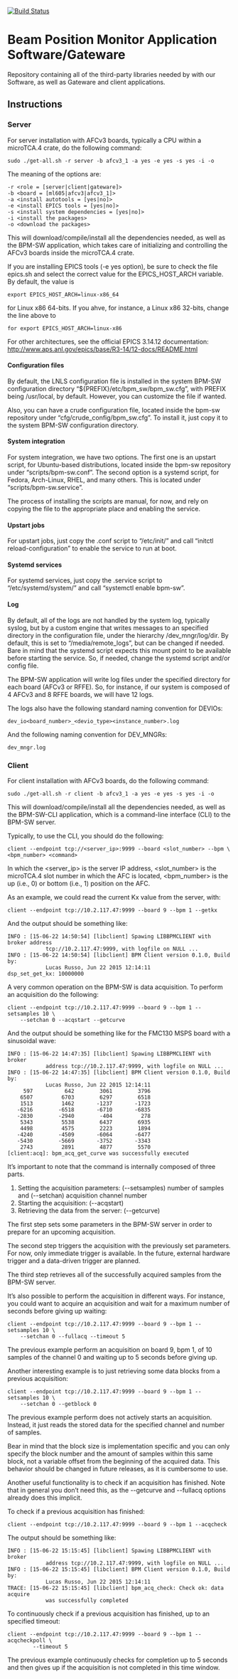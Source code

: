 [![Build
Status](https://travis-ci.org/lnls-dig/bpm-app.svg)](https://travis-ci.org/lnls-dig/bpm-app)

# Beam Position Monitor Application Software/Gateware

Repository containing all of the third-party libraries needed by with our
Software, as well as Gateware and client applications.

## Instructions

### Server

For server installation with AFCv3 boards, typically a CPU within a microTCA.4
crate, do the following command:

    sudo ./get-all.sh -r server -b afcv3_1 -a yes -e yes -s yes -i -o

The meaning of the options are:

    -r <role = [server|client|gateware]>
    -b <board = [ml605|afcv3|afcv3_1]>
    -a <install autotools = [yes|no]>
    -e <install EPICS tools = [yes|no]>
    -s <install system dependencies = [yes|no]>
    -i <install the packages>
    -o <download the packages>

This will download/compile/install all the dependencies needed, as well as the
BPM-SW application, which takes care of initializing and controlling the AFCv3
boards inside the microTCA.4 crate.

If you are installing EPICS tools (-e yes option), be sure to check the
file epics.sh and select the correct value for the EPICS_HOST_ARCH variable.
By default, the value is

```
export EPICS_HOST_ARCH=linux-x86_64
```

for Linux x86 64-bits. If you ahve, for instance, a Linux x86 32-bits,
change the line above to

```
for export EPICS_HOST_ARCH=linux-x86
```

For other architectures, see the official EPICS 3.14.12 documentation:
http://www.aps.anl.gov/epics/base/R3-14/12-docs/README.html

#### Configuration files

By default, the LNLS configuration file is installed in the system BPM-SW
configuration directory “${PREFIX}/etc/bpm_sw/bpm_sw.cfg”, with PREFIX being
/usr/local, by default. However, you can customize the file if wanted.

Also, you can have a crude configuration file, located inside the bpm-sw
repository under “cfg/crude_config/bpm_sw.cfg”. To install it, just copy it to
the system BPM-SW configuration directory.

#### System integration

For system integration, we have two options. The first one is an upstart
script, for Ubuntu-based distributions, located inside the bpm-sw repository
under “scripts/bpm-sw.conf”. The second option is a systemd script, for Fedora,
Arch-Linux, RHEL, and many others. This is located under
“scripts/bpm-sw.service”.

The process of installing the scripts are manual, for now, and rely on copying
the file to the appropriate place and enabling the service.

#### Upstart jobs

For upstart jobs, just copy the .conf script to “/etc/init/” and call “initctl
reload-configuration” to enable the service to run at boot.

#### Systemd services

For systemd services, just copy the .service script to “/etc/systemd/system/”
and call “systemctl enable bpm-sw”.

#### Log

By default, all of the logs are not handled by the system log, typically
syslog, but by a custom engine that writes messages to an specified directory
in the configuration file, under the hierarchy /dev_mngr/log/dir. By default,
this is set to “/media/remote_logs”, but can be changed if needed. Bare in mind
that the systemd script expects this mount point to be available before
starting the service. So, if needed, change the systemd script and/or config
file.

The BPM-SW application will write log files under the specified directory for
each board (AFCv3 or RFFE). So, for instance, if our system is composed of 4
AFCv3 and 8 RFFE boards, we will have 12 logs.

The logs also have the following standard naming convention for DEVIOs:

    dev_io<board_number>_<devio_type><instance_number>.log

And the following naming convention for DEV_MNGRs:

    dev_mngr.log

### Client

For client installation with AFCv3 boards, do the following command:

    sudo ./get-all.sh -r client -b afcv3_1 -a yes -e yes -s yes -i -o

This will download/compile/install all the dependencies needed, as well as the
BPM-SW-CLI application, which is a command-line interface (CLI) to the BPM-SW
server.

Typically, to use the CLI, you should do the following:

    client --endpoint tcp://<server_ip>:9999 --board <slot_number> --bpm \
    <bpm_number> <command>

In which the <server_ip> is the server IP address, <slot_number> is the
microTCA.4 slot number in which the AFC is located, <bpm_number> is the up
(i.e., 0) or bottom (i.e., 1) position on the AFC.

As an example, we could read the current Kx value from the server, with:

    client --endpoint tcp://10.2.117.47:9999 --board 9 --bpm 1 --getkx

And the output should be something like:

```
INFO : [15-06-22 14:50:54] [libclient] Spawing LIBBPMCLIENT with broker address
            tcp://10.2.117.47:9999, with logfile on NULL ...
INFO : [15-06-22 14:50:54] [libclient] BPM Client version 0.1.0, Build by:
            Lucas Russo, Jun 22 2015 12:14:11
dsp_set_get_kx: 10000000
```

A very common operation on the BPM-SW is data acquisition. To perform an
acquisition do the following:

    client --endpoint tcp://10.2.117.47:9999 --board 9 --bpm 1 --setsamples 10 \
        --setchan 0 --acqstart --getcurve

And the output should be something like for the FMC130 MSPS board with a
sinusoidal wave:

```
INFO : [15-06-22 14:47:35] [libclient] Spawing LIBBPMCLIENT with broker
            address tcp://10.2.117.47:9999, with logfile on NULL ...
INFO : [15-06-22 14:47:35] [libclient] BPM Client version 0.1.0, Build by:
            Lucas Russo, Jun 22 2015 12:14:11
     597	      642	     3061	     3796
    6507	     6703	     6297	     6518
    1513	     1462	    -1237	    -1723
   -6216	    -6518	    -6710	    -6835
   -2830	    -2940	     -404	      278
    5343	     5538	     6437	     6935
    4498	     4575	     2223	     1894
   -4240	    -4509	    -6064	    -6477
   -5430	    -5669	    -3752	    -3343
    2743	     2891	     4877	     5570
[client:acq]: bpm_acq_get_curve was successfully executed
```

It’s important to note that the command is internally composed of three parts.

1. Setting the acquisition parameters: (--setsamples) number of samples and
    (--setchan) acquisition channel number
2. Starting the acquisition: (--acqstart)
3. Retrieving the data from the server: (--getcurve)

The first step sets some parameters in the BPM-SW server in order to prepare
for an upcoming acquisition.

The second step triggers the acquisition with the previously set parameters.
For now, only immediate trigger is available. In the future, external hardware
trigger and a data-driven trigger are planned.

The third step retrieves all of the successfully acquired samples from the
BPM-SW server.

It’s also possible to perform the acquisition in different ways. For instance,
you could want to acquire an acquisition and wait for a maximum number of
seconds before giving up waiting:

    client --endpoint tcp://10.2.117.47:9999 --board 9 --bpm 1 --setsamples 10 \
        --setchan 0 --fullacq --timeout 5

The previous example perform an acquisition on board 9, bpm 1, of 10 samples
of the channel 0 and waiting up to 5 seconds before giving up.

Another interesting example is to just retrieving some data blocks from a
previous acquisition:

    client --endpoint tcp://10.2.117.47:9999 --board 9 --bpm 1 --setsamples 10 \
        --setchan 0 --getblock 0

The previous example perform does not actively starts an acquisition. Instead,
it just reads the stored data for the specified channel and number of samples.

Bear in mind that the block size is implementation specific and you can only
specify the block number and the amount of samples within this same block, not
a variable offset from the beginning of the acquired data. This behavior should
be changed in future releases, as it is cumbersome to use.

Another useful functionality is to check if an acquisition has finished. Note
that in general you don’t need this, as the --getcurve and --fullacq options
already does this implicit.

To check if a previous acquisition has finished:

    client --endpoint tcp://10.2.117.47:9999 --board 9 --bpm 1 --acqcheck

The output should be something like:

```
INFO : [15-06-22 15:15:45] [libclient] Spawing LIBBPMCLIENT with broker
            address tcp://10.2.117.47:9999, with logfile on NULL ...
INFO : [15-06-22 15:15:45] [libclient] BPM Client version 0.1.0, Build by:
            Lucas Russo, Jun 22 2015 12:14:11
TRACE: [15-06-22 15:15:45] [libclient] bpm_acq_check: Check ok: data acquire
            was successfully completed
```

To continuously check if a previous acquisition has finished, up to an
specified timeout:

    client --endpoint tcp://10.2.117.47:9999 --board 9 --bpm 1 --acqcheckpoll \
            --timeout 5


The previous example continuously checks for completion up to 5 seconds and
then gives up if the acquisition is not completed in this time window.
